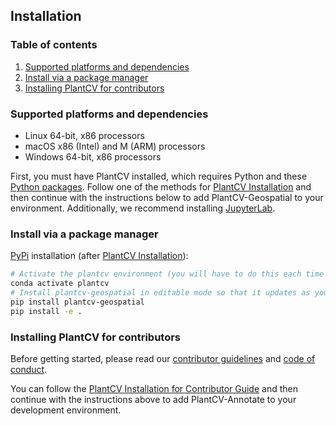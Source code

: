 ## Installation

### Table of contents
1. [Supported platforms and dependencies](#dependencies)
2. [Install via a package manager](#install)
3. [Installing PlantCV for contributors](#contributors)

### Supported platforms and dependencies <a name="dependencies"></a>
- Linux 64-bit, x86 processors
- macOS x86 (Intel) and M (ARM) processors
- Windows 64-bit, x86 processors

First, you must have PlantCV installed, which requires Python and these [Python packages](https://github.com/danforthcenter/plantcv/blob/main/requirements.txt). Follow one of the methods for [PlantCV Installation](https://plantcv.readthedocs.io/en/latest/installation/) and then continue with the instructions below to add PlantCV-Geospatial to your environment.
Additionally, we recommend installing [JupyterLab](https://jupyter.org/).

### Install via a package manager  <a name="install"></a>
[PyPi](https://pypi.org/) installation (after [PlantCV Installation](https://plantcv.readthedocs.io/en/latest/installation/#conda)): 

```bash
# Activate the plantcv environment (you will have to do this each time you start a new session)
conda activate plantcv
# Install plantcv-geospatial in editable mode so that it updates as you work on new features/updates
pip install plantcv-geospatial
pip install -e .
```

### Installing PlantCV for contributors <a name="contributors"></a>
Before getting started, please read our [contributor guidelines](CONTRIBUTING.md) and [code of conduct](CODE_OF_CONDUCT.md).

You can follow the [PlantCV Installation for Contributor Guide](https://plantcv.readthedocs.io/en/latest/installation/#contributors) and then continue with the instructions above to add PlantCV-Annotate to 
your development environment.
